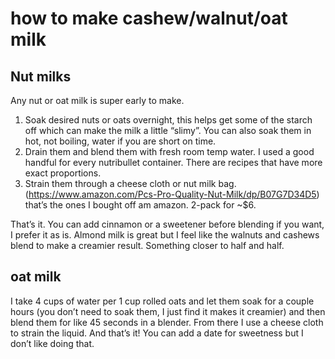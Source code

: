 # how to make cashew/walnut/oat milk

## Nut milks

Any nut or oat milk is super early to make. 

1. Soak desired nuts or oats overnight, this helps get some of the starch off which can make the milk a little 
“slimy”. You can also soak them in hot, not boiling, water if you are short on time. 
2. Drain them and blend them with fresh room temp water. I used a good handful for every nutribullet container. 
There are recipes that have more exact proportions.
3. Strain them through a cheese cloth or nut milk bag. 
(https://www.amazon.com/Pcs-Pro-Quality-Nut-Milk/dp/B07G7D34D5) 
that’s the ones I bought off am amazon. 2-pack for ~$6. 

That’s it. You can add cinnamon or a sweetener before blending if you want, I prefer it as is. Almond milk is 
great but I feel like the walnuts and cashews blend to make a creamier result. Something closer to half and half.

## oat milk
I take 4 cups of water per 1 cup rolled oats and let them soak for a couple hours (you don’t need to soak them, 
I just find it makes it creamier) and then blend them for like 45 seconds in a blender. From there I use a cheese 
cloth to strain the liquid. And that’s it! You can add a date for sweetness but I don’t like doing that.


